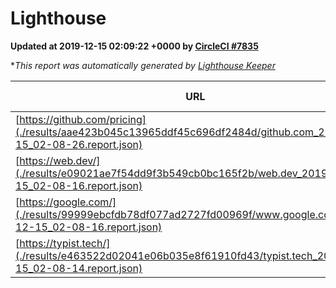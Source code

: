 
# Lighthouse

**Updated at 2019-12-15 02:09:22 +0000 by [CircleCI #7835](https://circleci.com/gh/ItinerisLtd/lighthouse-keeper-example/7835)**

**This report was automatically generated by [Lighthouse Keeper](https://github.com/itinerisltd/lighthouse-keeper)*

| URL | Performance | Accessibility | Best Practices | SEO | PWA | Updated At |
| --- | --- | --- | --- | --- | --- | --- |
| [https://github.com/pricing](./results/aae423b045c13965ddf45c696df2484d/github.com_2019-12-15_02-08-26.report.json) | 0.84 | 0.93 | 0.93 | 0.9 | 0.56 | 2019-12-15T02:08:26.150Z |
| [https://web.dev/](./results/e09021ae7f54dd9f3b549cb0bc165f2b/web.dev_2019-12-15_02-08-16.report.json) | 0.95 | 0.9 | 1 | 1 | 0.93 | 2019-12-15T02:08:16.859Z |
| [https://google.com/](./results/99999ebcfdb78df077ad2727fd00969f/www.google.com_2019-12-15_02-08-16.report.json) | 0.94 | 0.86 | 0.93 | 0.92 | 0.56 | 2019-12-15T02:08:16.448Z |
| [https://typist.tech/](./results/e463522d02041e06b035e8f61910fd43/typist.tech_2019-12-15_02-08-14.report.json) | 0.98 | 0.92 | 0.79 | 1 | 0.59 | 2019-12-15T02:08:14.228Z |
